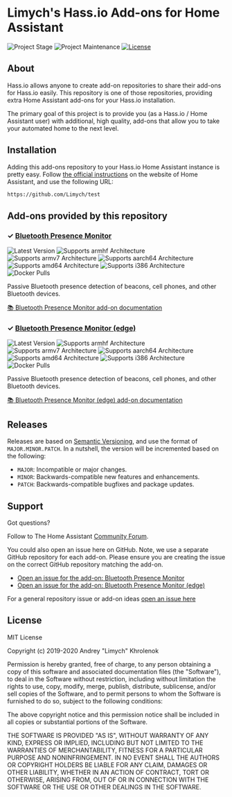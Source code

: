 # Limych's Hass.io Add-ons for Home Assistant

![Project Stage][project-stage-shield]
![Project Maintenance](https://img.shields.io/badge/maintainer-Andrey%20Khrolenok%20%40Limych-blue.svg)
[![License][license-shield]](LICENSE)

## About

Hass.io allows anyone to create add-on repositories to share their add-ons for
Hass.io easily. This repository is one of those repositories, providing extra
Home Assistant add-ons for your Hass.io installation.

The primary goal of this project is to provide you (as a Hass.io /
Home Assistant user) with additional, high quality, add-ons that allow you to
take your automated home to the next level.

## Installation

Adding this add-ons repository to your Hass.io Home Assistant instance is
pretty easy. Follow [the official instructions][third-party-addons] on the
website of Home Assistant, and use the following URL:

```txt
https://github.com/Limych/test
```

## Add-ons provided by this repository

### &#10003; [Bluetooth Presence Monitor][addon-presence-monitor]

![Latest Version][presence-monitor-version-shield]
![Supports armhf Architecture][presence-monitor-armhf-shield]
![Supports armv7 Architecture][presence-monitor-armv7-shield]
![Supports aarch64 Architecture][presence-monitor-aarch64-shield]
![Supports amd64 Architecture][presence-monitor-amd64-shield]
![Supports i386 Architecture][presence-monitor-i386-shield]
![Docker Pulls][presence-monitor-pulls-shield]

Passive Bluetooth presence detection of beacons, cell phones, and other Bluetooth devices.

[:books: Bluetooth Presence Monitor add-on documentation][addon-doc-presence-monitor]

### &#10003; [Bluetooth Presence Monitor (edge)][addon-presence-monitor-edge]

![Latest Version][presence-monitor-edge-version-shield]
![Supports armhf Architecture][presence-monitor-edge-armhf-shield]
![Supports armv7 Architecture][presence-monitor-edge-armv7-shield]
![Supports aarch64 Architecture][presence-monitor-edge-aarch64-shield]
![Supports amd64 Architecture][presence-monitor-edge-amd64-shield]
![Supports i386 Architecture][presence-monitor-edge-i386-shield]
![Docker Pulls][presence-monitor-edge-pulls-shield]

Passive Bluetooth presence detection of beacons, cell phones, and other Bluetooth devices.

[:books: Bluetooth Presence Monitor (edge) add-on documentation][addon-doc-presence-monitor-edge]

## Releases

Releases are based on [Semantic Versioning][semver], and use the format
of ``MAJOR.MINOR.PATCH``. In a nutshell, the version will be incremented
based on the following:

- ``MAJOR``: Incompatible or major changes.
- ``MINOR``: Backwards-compatible new features and enhancements.
- ``PATCH``: Backwards-compatible bugfixes and package updates.

## Support

Got questions?

Follow to The Home Assistant [Community Forum][forum].

You could also open an issue here on GitHub. Note, we use a separate
GitHub repository for each add-on. Please ensure you are creating the issue
on the correct GitHub repository matching the add-on.

- [Open an issue for the add-on: Bluetooth Presence Monitor][presence-monitor-issue]
- [Open an issue for the add-on: Bluetooth Presence Monitor (edge)][presence-monitor-edge-issue]

For a general repository issue or add-on ideas [open an issue here][issue]

## License

MIT License

Copyright (c) 2019-2020 Andrey "Limych" Khrolenok

Permission is hereby granted, free of charge, to any person obtaining a copy
of this software and associated documentation files (the "Software"), to deal
in the Software without restriction, including without limitation the rights
to use, copy, modify, merge, publish, distribute, sublicense, and/or sell
copies of the Software, and to permit persons to whom the Software is
furnished to do so, subject to the following conditions:

The above copyright notice and this permission notice shall be included in all
copies or substantial portions of the Software.

THE SOFTWARE IS PROVIDED "AS IS", WITHOUT WARRANTY OF ANY KIND, EXPRESS OR
IMPLIED, INCLUDING BUT NOT LIMITED TO THE WARRANTIES OF MERCHANTABILITY,
FITNESS FOR A PARTICULAR PURPOSE AND NONINFRINGEMENT. IN NO EVENT SHALL THE
AUTHORS OR COPYRIGHT HOLDERS BE LIABLE FOR ANY CLAIM, DAMAGES OR OTHER
LIABILITY, WHETHER IN AN ACTION OF CONTRACT, TORT OR OTHERWISE, ARISING FROM,
OUT OF OR IN CONNECTION WITH THE SOFTWARE OR THE USE OR OTHER DEALINGS IN THE
SOFTWARE.

[addon-presence-monitor]: https://github.com/Limych/addon-presence-monitor/tree/v0.3.3
[addon-doc-presence-monitor]: https://github.com/Limych/addon-presence-monitor/blob/v0.3.3/README.md
[presence-monitor-issue]: https://github.com/Limych/addon-presence-monitor/issues
[presence-monitor-version-shield]: https://img.shields.io/badge/version-v0.3.3-blue.svg
[presence-monitor-pulls-shield]: https://img.shields.io/docker/pulls/limych/hassio-presence-monitor-armhf.svg
[presence-monitor-aarch64-shield]: https://img.shields.io/badge/aarch64-yes-green.svg
[presence-monitor-amd64-shield]: https://img.shields.io/badge/amd64-yes-green.svg
[presence-monitor-armhf-shield]: https://img.shields.io/badge/armhf-yes-green.svg
[presence-monitor-armv7-shield]: https://img.shields.io/badge/armv7-yes-green.svg
[presence-monitor-i386-shield]: https://img.shields.io/badge/i386-yes-green.svg
[addon-presence-monitor-edge]: https://github.com/Limych/addon-presence-monitor/tree/bd2eb6a
[addon-doc-presence-monitor-edge]: https://github.com/Limych/addon-presence-monitor/blob/bd2eb6a/README.md
[presence-monitor-edge-issue]: https://github.com/Limych/addon-presence-monitor/issues
[presence-monitor-edge-version-shield]: https://img.shields.io/badge/version-bd2eb6a-blue.svg
[presence-monitor-edge-pulls-shield]: https://img.shields.io/docker/pulls/limych/hassio-presence-monitor-armhf.svg
[presence-monitor-edge-aarch64-shield]: https://img.shields.io/badge/aarch64-yes-green.svg
[presence-monitor-edge-amd64-shield]: https://img.shields.io/badge/amd64-yes-green.svg
[presence-monitor-edge-armhf-shield]: https://img.shields.io/badge/armhf-yes-green.svg
[presence-monitor-edge-armv7-shield]: https://img.shields.io/badge/armv7-yes-green.svg
[presence-monitor-edge-i386-shield]: https://img.shields.io/badge/i386-yes-green.svg
[forum-shield]: https://img.shields.io/badge/community-forum-brightgreen.svg
[forum]: https://community.home-assistant.io?u=limych
[issue]: https://github.com/Limych/test/issues
[license-shield]: https://img.shields.io/github/license/Limych/test.svg
[project-stage-shield]: https://img.shields.io/badge/project%20stage-production%20ready-brightgreen.svg
[semver]: http://semver.org/spec/v2.0.0.html
[third-party-addons]: https://www.home-assistant.io/hassio/installing_third_party_addons/